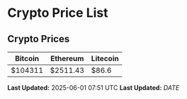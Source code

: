 # Crypto Price List

## Crypto Prices
| Bitcoin | Ethereum | Litecoin |
| ------- | -------- | -------- |
| $104311 | $2511.43 | $86.6 |
**Last Updated:** 2025-06-01 07:51 UTC
**Last Updated:** $DATE$
